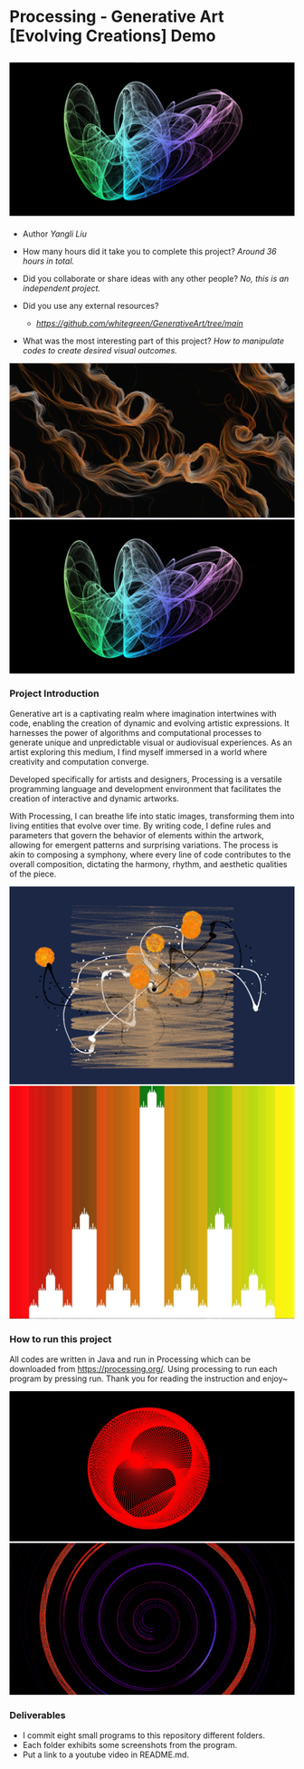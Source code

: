 # Processing - Generative Art [Evolving Creations] Demo

## [![IMAGE ALT TEXT HERE](https://github.com/xiajingdongning/liuyangli/blob/master/Evolving%20Creations/Ethereal_Chaos/Ethereal%20Chaos.jpg)](https://youtu.be/8ZmZGKu8iA8) 

* Author
 *Yangli Liu*
  
* How many hours did it take you to complete this project?   *Around 36 hours in total.*
* Did you collaborate or share ideas with any other people?   *No, this is an independent project.*
* Did you use any external resources? 
  * *https://github.com/whitegreen/GenerativeArt/tree/main*
 

* What was the most interesting part of this project? *How to manipulate codes to create desired visual outcomes.*

<img src="./Celestial Dreams/Celestial Dreams 04.png" alt="picture">

<img src="./Ethereal_Chaos/Ethereal Chaos.jpg" alt="picture">

### Project Introduction
Generative art is a captivating realm where imagination intertwines with code, enabling the creation of dynamic 
and evolving artistic expressions. It harnesses the power of algorithms and computational processes to generate 
unique and unpredictable visual or audiovisual experiences. 
As an artist exploring this medium, I find myself immersed in a world where creativity and computation converge.

Developed specifically for artists and designers, Processing is a versatile programming language and development 
environment that facilitates the creation of interactive and dynamic artworks.

With Processing, I can breathe life into static images, transforming them into living entities that evolve over time. 
By writing code, I define rules and parameters that govern the behavior of elements within the artwork, 
allowing for emergent patterns and surprising variations. The process is akin to composing a symphony, 
where every line of code contributes to the overall composition, dictating the harmony, rhythm, and aesthetic qualities of the piece.

<img src="./Painter/Painter 02.png" alt="picture">
<img src="./Scented_Serenade/Scented Serenade 01.jpg" alt="picture">

### How to run this project
All codes are written in Java and run in Processing which can be downloaded from https://processing.org/. 
Using processing to run each program by pressing run. Thank you for reading the instruction and enjoy~

<img src="./CK Cardioid/CK Cardioid 03.jpg" alt="picture">
<img src="./Snail_Totem/Snail Totem.png" alt="picture">

### Deliverables
* I commit eight small programs to this repository different folders.
* Each folder exhibits some screenshots from the program.
* Put a link to a youtube video in README.md.

